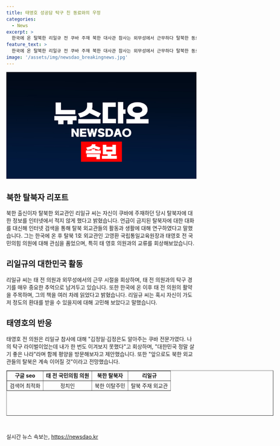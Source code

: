 ```yaml
---
title: 태영호 성공담 탁구 친 동료와의 우정
categories:
  - News
excerpt: >
  한국에 온 탈북한 리일규 전 쿠바 주재 북한 대사관 참사는 외무성에서 근무하다 탈북한 동료들의 한국 정착 상황에 대한 검색을 적지 않게 했다고 밝혔다. 특히 탈북 1호 외교관인 고영환 국립통일교육원장과 태영호 전 국민의힘 의원에 대해 많은 관심을 보였고, 탈북 이후 외무성 내에서는 태 전 의원을 비난하면서도 은근히 부러워했다고 전했다. 태 전 의원 또한 리 참사를 향해 칭찬의 말을 전하며 북한 외교관들의 탈북은 계속될 것이라고 전망했다.
feature_text: >
  한국에 온 탈북한 리일규 전 쿠바 주재 북한 대사관 참사는 외무성에서 근무하다 탈북한 동료들의 한국 정착 상황에 대한 검색을 적지 않게 했다고 밝혔다. 특히 탈북 1호 외교관인 고영환 국립통일교육원장과 태영호 전 국민의힘 의원에 대해 많은 관심을 보였고, 탈북 이후 외무성 내에서는 태 전 의원을 비난하면서도 은근히 부러워했다고 전했다. 태 전 의원 또한 리 참사를 향해 칭찬의 말을 전하며 북한 외교관들의 탈북은 계속될 것이라고 전망했다.
image: '/assets/img/newsdao_breakingnews.jpg'
---
```


<p><img src="/assets/img/newsdao_breakingnews.jpg" alt="flaretime 속보" /></p>

<h2 data-ke-size="size26">북한 탈북자 리포트</h2>

<p data-ke-size="size16">북한 출신이자 탈북한 외교관인 리일규 씨는 자신이 쿠바에 주재하던 당시 탈북자에 대한 정보를 인터넷에서 적지 않게 했다고 밝혔습니다. 언급이 금지된 탈북자에 대한 대화를 대신해 인터넷 검색을 통해 탈북 외교관들의 활동과 생활에 대해 연구하였다고 말했습니다. 그는 한국에 온 후 탈북 1호 외교관인 고영환 국립통일교육원장과 태영호 전 국민의힘 의원에 대해 관심을 품었으며, 특히 태 영호 의원과의 교류를 회상해보았습니다.</p>

<h2 data-ke-size="size26">리일규의 대한민국 활동</h2>

<p data-ke-size="size16">리일규 씨는 태 전 의원과 외무성에서의 근무 시절을 회상하며, 태 전 의원과의 탁구 경기를 매우 중요한 추억으로 남겨두고 있습니다. 또한 한국에 온 이후 태 전 의원의 활약을 주목하며, 그의 책을 여러 차례 읽었다고 밝혔습니다. 리일규 씨는 혹시 자신이 가도 저 정도의 환대를 받을 수 있을지에 대해 고민해 보았다고 말했습니다.</p>

<h2 data-ke-size="size26">태영호의 반응</h2>

<p data-ke-size="size16">태영호 전 의원은 리일규 참사에 대해 "김정일·김정은도 알아주는 쿠바 전문가였다. 나의 탁구 라이벌이었는데 내가 한 번도 이겨보지 못했다"고 회상하며, "대한민국 정말 살기 좋은 나라"라며 함께 평양을 방문해보자고 제안했습니다. 또한 "앞으로도 북한 외교관들의 탈북은 계속 이어질 것"이라고 전망했습니다.</p>

<table style="width: 708px; height: 120px;" border="1">
<tbody>
<tr>
<td style="text-align: center; height: 17px;"><b>구글 seo</b></td>
<td style="text-align: center; height: 17px;"><b>태 전 국민의힘 의원</b></td>
<td style="text-align: center; height: 17px;"><b>북한 탈북자</b></td>
<td style="text-align: center; height: 17px;"><b>리일규</b></td>
</tr>
<tr>
<td style="text-align: center; height: 17px;">검색어 최적화</td>
<td style="text-align: center; height: 17px;">정치인</td>
<td style="text-align: center; height: 17px;">북한 이탈주민</td>
<td style="text-align: center; height: 17px;">탈북 주재 외교관</td>
</tr>
</tbody>
</table>

<p data-ke-size="size16">&nbsp;</p>
실시간 뉴스 속보는, <a href="https://newsdao.kr" rel="dofollow">https://newsdao.kr</a>


